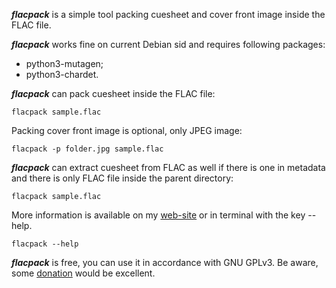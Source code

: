 ***flacpack*** is a simple tool packing cuesheet and cover front image
inside the FLAC file.

***flacpack*** works fine on current Debian sid and requires following
packages:

* python3-mutagen;
* python3-chardet.

***flacpack*** can pack cuesheet inside the FLAC file:

```
flacpack sample.flac
```

Packing cover front image is optional, only JPEG image:

```
flacpack -p folder.jpg sample.flac
```

***flacpack*** can extract cuesheet from FLAC as well if there is one in
metadata and there is only FLAC file inside the parent directory:

```
flacpack sample.flac
```

More information is available on my [web-site](https://avm4.ru/jMkKiHGC) or
in terminal with the key --help.

```
flacpack --help
```

***flacpack*** is free, you can use it in accordance with GNU GPLv3. Be aware,
some [donation](https://yoomoney.ru/to/410015590807463) would be excellent.
